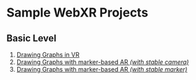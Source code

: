 # Sample WebXR Projects  

## Basic Level

1. [Drawing Graphs in VR](../bars-vr.html)  
2. [Drawing Graphs with marker-based AR _(with stable camera)_](../bars-ar-mark.html)  
2. [Drawing Graphs with marker-based AR _(with stable marker)_](../bars-ar-cam.html)  